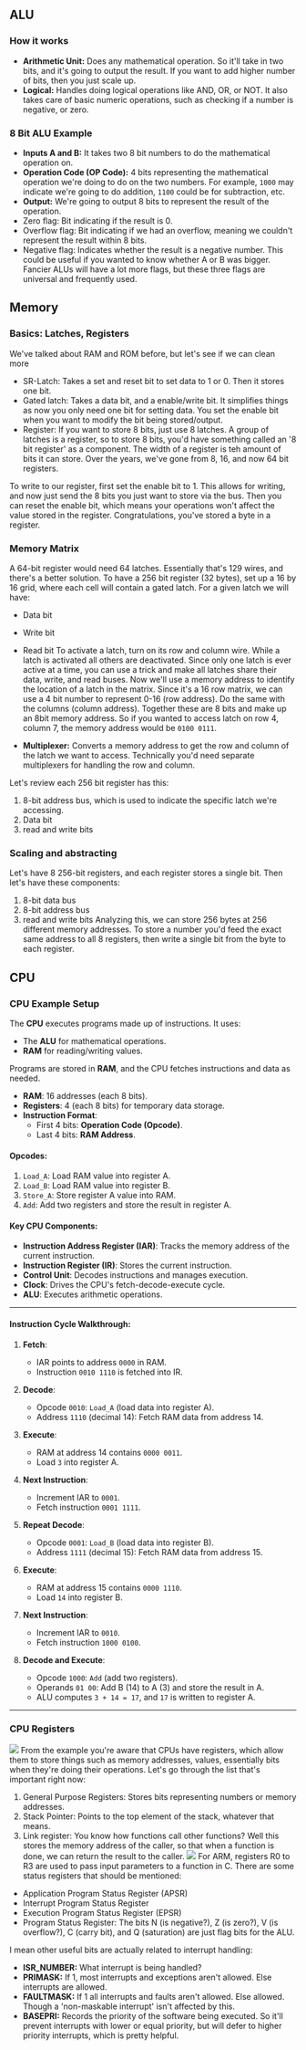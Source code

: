 
## ALU

### How it works
- **Arithmetic Unit:** Does any mathematical operation. So it'll take in two bits, and it's going to output the result. If you want to add higher number of bits, then you just scale up.
- **Logical:** Handles doing logical operations like AND, OR, or NOT. It also takes care of basic numeric operations, such as checking if a number is negative, or zero.

### 8 Bit ALU Example
- **Inputs A and B:** It takes two 8 bit numbers to do the mathematical operation on.
- **Operation Code (OP Code):** 4 bits representing the mathematical operation we're doing to do on the two numbers. For example, `1000` may indicate we're going to do addition, `1100` could be for subtraction, etc.
- **Output:** We're going to output 8 bits to represent the result of the operation.
- Zero flag: Bit indicating if the result is 0.
- Overflow flag: Bit indicating if we had an overflow, meaning we couldn't represent the result within 8 bits.
- Negative flag: Indicates whether the result is a negative number. This could be useful if you wanted to know whether A or B was bigger.
Fancier ALUs will have a lot more flags, but these three flags are universal and frequently used. 


## Memory

### Basics: Latches, Registers
We've talked about RAM and ROM before, but let's see if we can clean more
- SR-Latch: Takes a set and reset bit to set data to 1 or 0. Then it stores one bit.
- Gated latch: Takes a data bit, and a enable/write bit. It simplifies things as now you only need one bit for setting data. You set the enable bit when you want to modify the bit being stored/output.
- Register: If you want to store 8 bits, just use 8 latches. A group of latches is a register, so to store 8 bits, you'd have something called an '8 bit register' as a component. The width of a register is teh amount of bits it can store. Over the years, we've gone from 8, 16, and now 64 bit registers.

To write to our register, first set the enable bit to 1. This allows for writing, and now just send the 8 bits you just want to store via the bus. Then you can reset the enable bit, which means your operations won't affect the value stored in the register. Congratulations, you've stored a byte in a register.

### Memory Matrix
A 64-bit register would need 64 latches. Essentially that's 129 wires, and there's a better solution. To have a 256 bit register (32 bytes), set up a 16 by 16 grid, where each cell will contain a gated latch. For a given latch we will have:
  - Data bit
  - Write bit
  - Read bit
To activate a latch, turn on its row and column wire. While a latch is activated all others are deactivated. Since only one latch is ever active at a time, you can use a trick and make all latches share their data, write, and read buses. Now we'll use a memory address to identify the location of a latch in the matrix. Since it's a 16 row matrix, we can use a 4 bit number to represent 0-16 (row address). Do the same with the columns (column address). Together these are 8 bits and make up an 8bit memory address. So if you wanted to access latch on row 4, column 7, the memory address would be `0100 0111`.

- **Multiplexer:** Converts a memory address to get the row and column of the latch we want to access. Technically you'd need separate multiplexers for handling the row and column.

Let's review each 256 bit register has this:
  1. 8-bit address bus, which is used to indicate the specific latch we're accessing.
  2. Data bit 
  3. read and write bits

### Scaling and abstracting
Let's have 8 256-bit registers, and each register stores a single bit. Then let's have these components:
  1. 8-bit data bus
  2. 8-bit address bus
  3. read and write bits
Analyzing this, we can store 256 bytes at 256 different memory addresses. To store a number you'd feed the exact same address to all 8 registers, then write a single bit from the byte to each register. 




## CPU

### CPU Example Setup
The **CPU** executes programs made up of instructions. It uses:
- The **ALU** for mathematical operations.
- **RAM** for reading/writing values.

Programs are stored in **RAM**, and the CPU fetches instructions and data as needed.
- **RAM**: 16 addresses (each 8 bits).
- **Registers**: 4 (each 8 bits) for temporary data storage.
- **Instruction Format**: 
  - First 4 bits: **Operation Code (Opcode)**.
  - Last 4 bits: **RAM Address**.

#### Opcodes:
1. `Load_A`: Load RAM value into register A.
2. `Load_B`: Load RAM value into register B.
3. `Store_A`: Store register A value into RAM.
4. `Add`: Add two registers and store the result in register A.

#### Key CPU Components:
- **Instruction Address Register (IAR)**: Tracks the memory address of the current instruction.
- **Instruction Register (IR)**: Stores the current instruction.
- **Control Unit**: Decodes instructions and manages execution.
- **Clock**: Drives the CPU's fetch-decode-execute cycle.
- **ALU**: Executes arithmetic operations.

---
#### Instruction Cycle Walkthrough:
1. **Fetch**:
   - IAR points to address `0000` in RAM.
   - Instruction `0010 1110` is fetched into IR.

2. **Decode**:
   - Opcode `0010`: `Load_A` (load data into register A).
   - Address `1110` (decimal 14): Fetch RAM data from address 14.

3. **Execute**:
   - RAM at address 14 contains `0000 0011`.
   - Load `3` into register A.

4. **Next Instruction**:
   - Increment IAR to `0001`.
   - Fetch instruction `0001 1111`.

5. **Repeat Decode**:
   - Opcode `0001`: `Load_B` (load data into register B).
   - Address `1111` (decimal 15): Fetch RAM data from address 15.

6. **Execute**:
   - RAM at address 15 contains `0000 1110`.
   - Load `14` into register B.

7. **Next Instruction**:
   - Increment IAR to `0010`.
   - Fetch instruction `1000 0100`.

8. **Decode and Execute**:
   - Opcode `1000`: `Add` (add two registers).
   - Operands `01 00`: Add B (14) to A (3) and store the result in A.
   - ALU computes `3 + 14 = 17`, and `17` is written to register A.

---


### CPU Registers
![](https://users.ece.utexas.edu/~valvano/Volume1/E-Book/C2_FundamentalConcepts_files/image013.gif)
From the example you're aware that CPUs have registers, which allow them to store things such as memory addresses, values, essentially bits when they're doing their operations. Let's go through the list that's important right now:
  1. General Purpose Registers: Stores bits representing numbers or memory addresses.
  2. Stack Pointer: Points to the top element of the stack, whatever that means.
  3. Link register: You know how functions call other functions? Well this stores the memory address of the caller, so that when a function is done, we can return the result to the caller.
![](https://users.ece.utexas.edu/~valvano/Volume1/E-Book/C2_FundamentalConcepts_files/image014.gif)
For ARM, registers R0 to R3 are used to pass input parameters to a function in C. There are some status registers that should be mentioned:
  - Application Program Status Register (APSR)
  - Interrupt Program Status Register
  - Execution Program Status Register (EPSR)
  - Program Status Register: The bits N (is negative?), Z (is zero?), V (is overflow?), C (carry bit), and Q (saturation) are just flag bits for the ALU. 

I mean other useful bits are actually related to interrupt handling:
 - **ISR_NUMBER:** What interrupt is being handled?
 - **PRIMASK:** If 1, most interrupts and exceptions aren't allowed. Else interrupts are allowed.
 - **FAULTMASK:** If 1 all interrupts and faults aren't allowed. Else allowed. Though a 'non-maskable interrupt' isn't affected by this. 
 - **BASEPRI:** Records the priority of the software being executed. So it'll prevent interrupts with lower or equal priority, but will defer to higher priority interrupts, which is pretty helpful.
